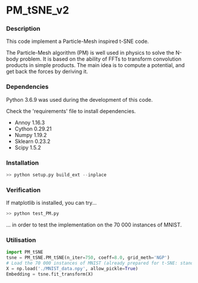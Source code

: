 # PM_tSNE_v2

### Description

This code implement a Particle-Mesh inspired t-SNE code.

The Particle-Mesh algorithm (PM) is well used in physics to solve
the N-body problem. It is based on the ability of FFTs to transform
convolution products in simple products. The main idea is to compute
a potential, and get back the forces by deriving it.

### Dependencies

Python 3.6.9 was used during the development of this code.

Check the 'requirements' file to install dependencies.

* Annoy 1.16.3
* Cython 0.29.21
* Numpy 1.19.2
* Sklearn 0.23.2
* Scipy 1.5.2

### Installation

```python
>> python setup.py build_ext --inplace
```

### Verification

If matplotlib is installed, you can try...

```python
>> python test_PM.py
```

... in order to test the implementation on the 70 000 instances of MNIST.

### Utilisation

```python
import PM_tSNE
tsne = PM_tSNE.PM_tSNE(n_iter=750, coeff=8.0, grid_meth='NGP')
# Load the 70 000 instances of MNIST (already prepared for t-SNE: standardized + reduced to 50 features with PCA)
X = np.load('./MNIST_data.npy', allow_pickle=True)
Embedding = tsne.fit_transform(X)
```
